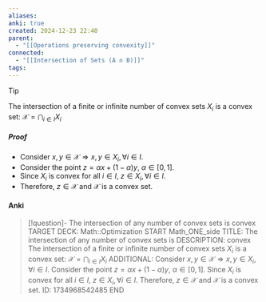 ```yaml
---
aliases: 
anki: true
created: 2024-12-23 22:40
parent:
  - "[[Operations preserving convexity]]"
connected:
  - "[[Intersection of Sets (A ∩ B)]]"
tags:
---
```


> [!tip] 
The intersection of a finite or infinite number of convex sets $X_i$ is a convex set:
$\mathcal{X} = \bigcap_{i \in I} X_i$

##### Proof
- Consider $x, y \in \mathcal{X} \Rightarrow x, y \in X_i, \forall i \in I$.
- Consider the point $z = \alpha x + (1-\alpha) y$, $\alpha \in [0, 1]$.
- Since $X_i$ is convex for all $i \in I$, $z \in X_i, \forall i \in I$.
- Therefore, $z \in \mathcal{X}$ and $\mathcal{X}$ is a convex set.

#### Anki
> [!question]- The intersection of any number of convex sets is convex
TARGET DECK: Math::Optimization
START
Math_ONE_side
TITLE: The intersection of any number of convex sets is 
DESCRIPTION: convex
The intersection of a finite or infinite number of convex sets $X_i$ is a convex set:
$\mathcal{X} = \bigcap_{i \in I} X_i$
ADDITIONAL:
Consider $x, y \in \mathcal{X} \Rightarrow x, y \in X_i, \forall i \in I$.
Consider the point $z = \alpha x + (1-\alpha) y$, $\alpha \in [0, 1]$.
Since $X_i$ is convex for all $i \in I$, $z \in X_i, \forall i \in I$.
Therefore, $z \in \mathcal{X}$ and $\mathcal{X}$ is a convex set.
ID: 1734968542485
END

